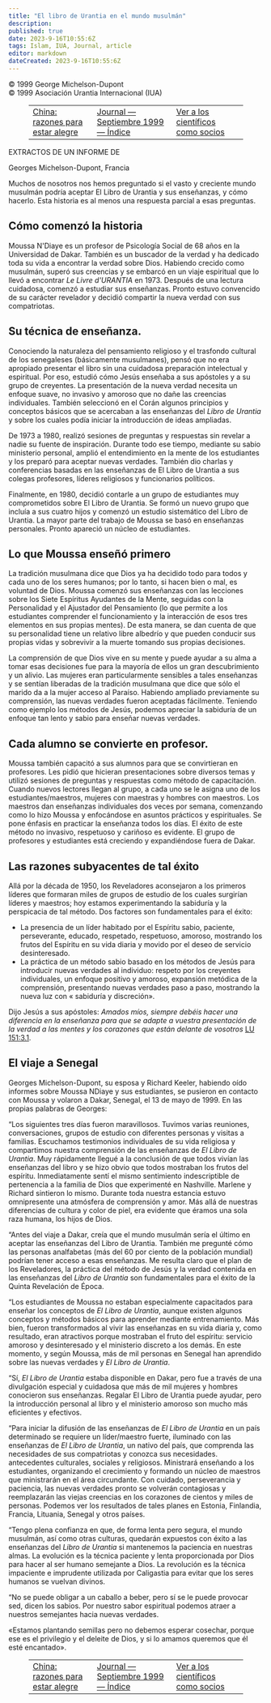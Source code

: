 ```yaml
---
title: "El libro de Urantia en el mundo musulmán"
description: 
published: true
date: 2023-9-16T10:55:6Z
tags: Islam, IUA, Journal, article
editor: markdown
dateCreated: 2023-9-16T10:55:6Z
---
```


<p class="v-card v-sheet theme--light grey lighten-3 px-2">© 1999 George Michelson-Dupont<br>© 1999 Asociación Urantia Internacional (IUA)</p>
<figure class="table chapter-navigator">
  <table>
    <tbody>
      <tr>
        <td>
        <a href="/es/article/Mark_Bloomfield/China_Reasons_to_be_Cheerful">
          <span class="mdi mdi-arrow-left-drop-circle"></span><span class="pl-2">China: razones para estar alegre</span>
        </a>
        </td>
        <td>
        <a href="/es/index/articles_iua_journal#journal-septiembre-1999">
          <span class="mdi mdi-book-open-variant"></span><span class="pl-2">Journal — Septiembre 1999 — Índice</span>
        </a>
        </td>
        <td>
        <a href="/es/article/Neal_Waldrop/Seeing_Scientists_As_Partners">
          <span class="pr-2">Ver a los científicos como socios</span><span class="mdi mdi-arrow-right-drop-circle"></span>
        </a>
        </td>
      </tr>
    </tbody>
  </table>
</figure>


EXTRACTOS DE UN INFORME DE

Georges Michelson-Dupont, Francia

Muchos de nosotros nos hemos preguntado si el vasto y creciente mundo musulmán podría aceptar El Libro de Urantia y sus enseñanzas, y cómo hacerlo. Esta historia es al menos una respuesta parcial a esas preguntas.

## Cómo comenzó la historia

Moussa N'Diaye es un profesor de Psicología Social de 68 años en la Universidad de Dakar. También es un buscador de la verdad y ha dedicado toda su vida a encontrar la verdad sobre Dios. Habiendo crecido como musulmán, superó sus creencias y se embarcó en un viaje espiritual que lo llevó a encontrar _Le Livre d'URANTIA_ en 1973. Después de una lectura cuidadosa, comenzó a estudiar sus enseñanzas. Pronto estuvo convencido de su carácter revelador y decidió compartir la nueva verdad con sus compatriotas.

## Su técnica de enseñanza.

Conociendo la naturaleza del pensamiento religioso y el trasfondo cultural de los senegaleses (básicamente musulmanes), pensó que no era apropiado presentar el libro sin una cuidadosa preparación intelectual y espiritual. Por eso, estudió cómo Jesús enseñaba a sus apóstoles y a su grupo de creyentes. La presentación de la nueva verdad necesita un enfoque suave, no invasivo y amoroso que no dañe las creencias individuales. También seleccionó en el Corán algunos principios y conceptos básicos que se acercaban a las enseñanzas del _Libro de Urantia_ y sobre los cuales podía iniciar la introducción de ideas ampliadas.

De 1973 a 1980, realizó sesiones de preguntas y respuestas sin revelar a nadie su fuente de inspiración. Durante todo ese tiempo, mediante su sabio ministerio personal, amplió el entendimiento en la mente de los estudiantes y los preparó para aceptar nuevas verdades. También dio charlas y conferencias basadas en las enseñanzas de El Libro de Urantia a sus colegas profesores, líderes religiosos y funcionarios políticos.

Finalmente, en 1980, decidió contarle a un grupo de estudiantes muy comprometidos sobre El Libro de Urantia. Se formó un nuevo grupo que incluía a sus cuatro hijos y comenzó un estudio sistemático del Libro de Urantia. La mayor parte del trabajo de Moussa se basó en enseñanzas personales. Pronto apareció un núcleo de estudiantes.

## Lo que Moussa enseñó primero

La tradición musulmana dice que Dios ya ha decidido todo para todos y cada uno de los seres humanos; por lo tanto, si hacen bien o mal, es voluntad de Dios. Moussa comenzó sus enseñanzas con las lecciones sobre los Siete Espíritus Ayudantes de la Mente, seguidas con la Personalidad y el Ajustador del Pensamiento (lo que permite a los estudiantes comprender el funcionamiento y la interacción de esos tres elementos en sus propias mentes). De esta manera, se dan cuenta de que su personalidad tiene un relativo libre albedrío y que pueden conducir sus propias vidas y sobrevivir a la muerte tomando sus propias decisiones.

La comprensión de que Dios vive en su mente y puede ayudar a su alma a tomar esas decisiones fue para la mayoría de ellos un gran descubrimiento y un alivio. Las mujeres eran particularmente sensibles a tales enseñanzas y se sentían liberadas de la tradición musulmana que dice que sólo el marido da a la mujer acceso al Paraíso. Habiendo ampliado previamente su comprensión, las nuevas verdades fueron aceptadas fácilmente. Teniendo como ejemplo los métodos de Jesús, podemos apreciar la sabiduría de un enfoque tan lento y sabio para enseñar nuevas verdades.

## Cada alumno se convierte en profesor.

Moussa también capacitó a sus alumnos para que se convirtieran en profesores. Les pidió que hicieran presentaciones sobre diversos temas y utilizó sesiones de preguntas y respuestas como método de capacitación. Cuando nuevos lectores llegan al grupo, a cada uno se le asigna uno de los estudiantes/maestros, mujeres con maestras y hombres con maestros. Los maestros dan enseñanzas individuales dos veces por semana, comenzando como lo hizo Moussa y enfocándose en asuntos prácticos y espirituales. Se pone énfasis en practicar la enseñanza todos los días. El éxito de este método no invasivo, respetuoso y cariñoso es evidente. El grupo de profesores y estudiantes está creciendo y expandiéndose fuera de Dakar.

## Las razones subyacentes de tal éxito

Allá por la década de 1950, los Reveladores aconsejaron a los primeros líderes que formaran miles de grupos de estudio de los cuales surgirían líderes y maestros; hoy estamos experimentando la sabiduría y la perspicacia de tal método. Dos factores son fundamentales para el éxito:

- La presencia de un líder habitado por el Espíritu sabio, paciente, perseverante, educado, respetado, respetuoso, amoroso, mostrando los frutos del Espíritu en su vida diaria y movido por el deseo de servicio desinteresado.
- La práctica de un método sabio basado en los métodos de Jesús para introducir nuevas verdades al individuo: respeto por los creyentes individuales, un enfoque positivo y amoroso, expansión metódica de la comprensión, presentando nuevas verdades paso a paso, mostrando la nueva luz con « sabiduría y discreción».

Dijo Jesús a sus apóstoles: _Amados míos, siempre debéis hacer una diferencia en la enseñanza para que se adapte a vuestra presentación de la verdad a las mentes y los corazones que están delante de vosotros_ <a id="a71_209"></a>[LU 151:3.1](/es/The_Urantia_Book/151#p3_1).

## El viaje a Senegal

Georges Michelson-Dupont, su esposa y Richard Keeler, habiendo oído informes sobre Moussa NDiaye y sus estudiantes, se pusieron en contacto con Moussa y volaron a Dakar, Senegal, el 13 de mayo de 1999. En las propias palabras de Georges:

“Los siguientes tres días fueron maravillosos. Tuvimos varias reuniones, conversaciones, grupos de estudio con diferentes personas y visitas a familias. Escuchamos testimonios individuales de su vida religiosa y compartimos nuestra comprensión de las enseñanzas de _El Libro de Urantia_. Muy rápidamente llegué a la conclusión de que todos vivían las enseñanzas del libro y se hizo obvio que todos mostraban los frutos del espíritu. Inmediatamente sentí el mismo sentimiento indescriptible de pertenencia a la familia de Dios que experimenté en Nashville. Marlene y Richard sintieron lo mismo. Durante toda nuestra estancia estuvo omnipresente una atmósfera de comprensión y amor. Más allá de nuestras diferencias de cultura y color de piel, era evidente que éramos una sola raza humana, los hijos de Dios.

“Antes del viaje a Dakar, creía que el mundo musulmán sería el último en aceptar las enseñanzas del Libro de Urantia. También me pregunté cómo las personas analfabetas (más del 60 por ciento de la población mundial) podrían tener acceso a esas enseñanzas. Me resulta claro que el plan de los Reveladores, la práctica del método de Jesús y la verdad contenida en las enseñanzas del _Libro de Urantia_ son fundamentales para el éxito de la Quinta Revelación de Época.

“Los estudiantes de Moussa no estaban especialmente capacitados para enseñar los conceptos de _El Libro de Urantia_, aunque existen algunos conceptos y métodos básicos para aprender mediante entrenamiento. Más bien, fueron transformados al vivir las enseñanzas en su vida diaria y, como resultado, eran atractivos porque mostraban el fruto del espíritu: servicio amoroso y desinteresado y el ministerio discreto a los demás. En este momento, y según Moussa, más de mil personas en Senegal han aprendido sobre las nuevas verdades y _El Libro de Urantia_.

“Sí, _El Libro de Urantia_ estaba disponible en Dakar, pero fue a través de una divulgación especial y cuidadosa que más de mil mujeres y hombres conocieron sus enseñanzas. Regalar El Libro de Urantia puede ayudar, pero la introducción personal al libro y el ministerio amoroso son mucho más eficientes y efectivos.

“Para iniciar la difusión de las enseñanzas de _El Libro de Urantia_ en un país determinado se requiere un líder/maestro fuerte, iluminado con las enseñanzas de _El Libro de Urantia_, un nativo del país, que comprenda las necesidades de sus compatriotas y conozca sus necesidades. antecedentes culturales, sociales y religiosos. Ministrará enseñando a los estudiantes, organizando el crecimiento y formando un núcleo de maestros que ministrarán en el área circundante. Con cuidado, perseverancia y paciencia, las nuevas verdades pronto se volverán contagiosas y reemplazarán las viejas creencias en los corazones de cientos y miles de personas. Podemos ver los resultados de tales planes en Estonia, Finlandia, Francia, Lituania, Senegal y otros países.

“Tengo plena confianza en que, de forma lenta pero segura, el mundo musulmán, así como otras culturas, quedarán expuestos con éxito a las enseñanzas del _Libro de Urantia_ si mantenemos la paciencia en nuestras almas. La evolución es la técnica paciente y lenta proporcionada por Dios para hacer al ser humano semejante a Dios. La revolución es la técnica impaciente e imprudente utilizada por Caligastia para evitar que los seres humanos se vuelvan divinos.

“No se puede obligar a un caballo a beber, pero sí se le puede provocar sed, dicen los sabios. Por nuestro sabor espiritual podemos atraer a nuestros semejantes hacia nuevas verdades.

«Estamos plantando semillas pero no debemos esperar cosechar, porque ese es el privilegio y el deleite de Dios, y si lo amamos queremos que él esté encantado».

<figure class="table chapter-navigator">
  <table>
    <tbody>
      <tr>
        <td>
        <a href="/es/article/Mark_Bloomfield/China_Reasons_to_be_Cheerful">
          <span class="mdi mdi-arrow-left-drop-circle"></span><span class="pl-2">China: razones para estar alegre</span>
        </a>
        </td>
        <td>
        <a href="/es/index/articles_iua_journal#journal-septiembre-1999">
          <span class="mdi mdi-book-open-variant"></span><span class="pl-2">Journal — Septiembre 1999 — Índice</span>
        </a>
        </td>
        <td>
        <a href="/es/article/Neal_Waldrop/Seeing_Scientists_As_Partners">
          <span class="pr-2">Ver a los científicos como socios</span><span class="mdi mdi-arrow-right-drop-circle"></span>
        </a>
        </td>
      </tr>
    </tbody>
  </table>
</figure>
